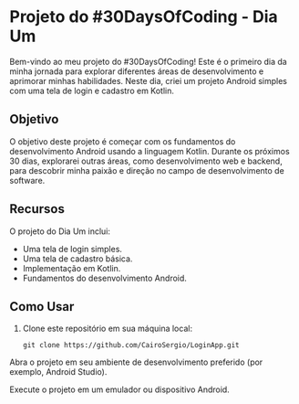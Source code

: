 # Projeto do #30DaysOfCoding - Dia Um

Bem-vindo ao meu projeto do #30DaysOfCoding! Este é o primeiro dia da minha jornada para explorar diferentes áreas de desenvolvimento e aprimorar minhas habilidades. Neste dia, criei um projeto Android simples com uma tela de login e cadastro em Kotlin.


## Objetivo

O objetivo deste projeto é começar com os fundamentos do desenvolvimento Android usando a linguagem Kotlin. Durante os próximos 30 dias, explorarei outras áreas, como desenvolvimento web e backend, para descobrir minha paixão e direção no campo de desenvolvimento de software.

## Recursos

O projeto do Dia Um inclui:

- Uma tela de login simples.
- Uma tela de cadastro básica.
- Implementação em Kotlin.
- Fundamentos do desenvolvimento Android.

## Como Usar

1. Clone este repositório em sua máquina local:

   ```shell
   git clone https://github.com/CairoSergio/LoginApp.git
Abra o projeto em seu ambiente de desenvolvimento preferido (por exemplo, Android Studio).

Execute o projeto em um emulador ou dispositivo Android.
